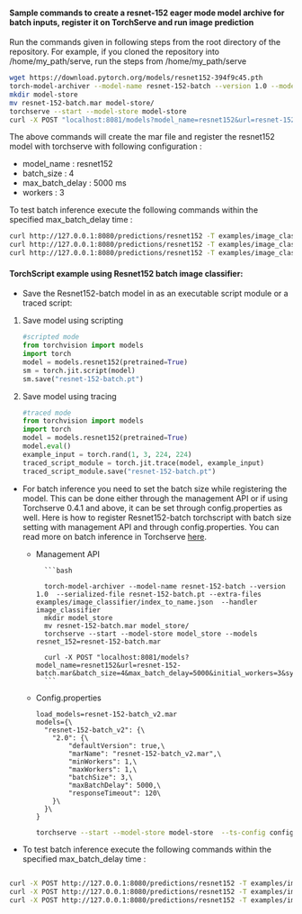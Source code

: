 #### Sample commands to create a resnet-152 eager mode model archive for batch inputs, register it on TorchServe and run image prediction
Run the commands given in following steps from the root directory of the repository. For example, if you cloned the repository into /home/my_path/serve, run the steps from /home/my_path/serve

```bash
wget https://download.pytorch.org/models/resnet152-394f9c45.pth
torch-model-archiver --model-name resnet-152-batch --version 1.0 --model-file examples/image_classifier/resnet_152_batch/model.py --serialized-file resnet152-394f9c45.pth --handler image_classifier --extra-files examples/image_classifier/index_to_name.json
mkdir model-store
mv resnet-152-batch.mar model-store/
torchserve --start --model-store model-store
curl -X POST "localhost:8081/models?model_name=resnet152&url=resnet-152-batch.mar&batch_size=4&max_batch_delay=5000&initial_workers=3&synchronous=true"
```

The above commands will create the mar file and register the resnet152 model with torchserve with following configuration :

 - model_name : resnet152
 - batch_size : 4
 - max_batch_delay : 5000 ms
 - workers : 3

To test batch inference execute the following commands within the specified max_batch_delay time :

```bash
curl http://127.0.0.1:8080/predictions/resnet152 -T examples/image_classifier/resnet_152_batch/images/croco.jpg &
curl http://127.0.0.1:8080/predictions/resnet152 -T examples/image_classifier/resnet_152_batch/images/dog.jpg &
curl http://127.0.0.1:8080/predictions/resnet152 -T examples/image_classifier/resnet_152_batch/images/kitten.jpg &
```

#### TorchScript example using Resnet152 batch image classifier:

* Save the Resnet152-batch model in as an executable script module or a traced script:

1. Save model using scripting
   ```python
   #scripted mode
   from torchvision import models
   import torch
   model = models.resnet152(pretrained=True)
   sm = torch.jit.script(model)
   sm.save("resnet-152-batch.pt")
   ```

2. Save model using tracing
   ```python
   #traced mode
   from torchvision import models
   import torch
   model = models.resnet152(pretrained=True)
   model.eval()
   example_input = torch.rand(1, 3, 224, 224)
   traced_script_module = torch.jit.trace(model, example_input)
   traced_script_module.save("resnet-152-batch.pt")
   ```  

* For batch inference you need to set the batch size while registering the model. This can be done either through the management API or if using Torchserve 0.4.1 and above, it can be set through config.properties as well.  Here is how to register Resnet152-batch torchscript with batch size setting with management API and through config.properties. You can read more on batch inference in Torchserve [here](https://github.com/pytorch/serve/tree/master/docs/batch_inference_with_ts.md).

    * Management API

            ```bash

            torch-model-archiver --model-name resnet-152-batch --version 1.0  --serialized-file resnet-152-batch.pt --extra-files examples/image_classifier/index_to_name.json  --handler image_classifier
            mkdir model_store
            mv resnet-152-batch.mar model_store/
            torchserve --start --model-store model_store --models resnet_152=resnet-152-batch.mar

            curl -X POST "localhost:8081/models?model_name=resnet152&url=resnet-152-batch.mar&batch_size=4&max_batch_delay=5000&initial_workers=3&synchronous=true"
            ```
    * Config.properties
        ```text
        load_models=resnet-152-batch_v2.mar
        models={\
          "resnet-152-batch_v2": {\
            "2.0": {\
                "defaultVersion": true,\
                "marName": "resnet-152-batch_v2.mar",\
                "minWorkers": 1,\
                "maxWorkers": 1,\
                "batchSize": 3,\
                "maxBatchDelay": 5000,\
                "responseTimeout": 120\
            }\
          }\
        }
        ```    
        ```bash
        torchserve --start --model-store model-store  --ts-config config.properties
        ```
* To test batch inference execute the following commands within the specified max_batch_delay time :

```bash

curl -X POST http://127.0.0.1:8080/predictions/resnet152 -T examples/image_classifier/resnet_152_batch/images/croco.jpg &
curl -X POST http://127.0.0.1:8080/predictions/resnet152 -T examples/image_classifier/resnet_152_batch/images/dog.jpg &
curl -X POST http://127.0.0.1:8080/predictions/resnet152 -T examples/image_classifier/resnet_152_batch/images/kitten.jpg &

```
